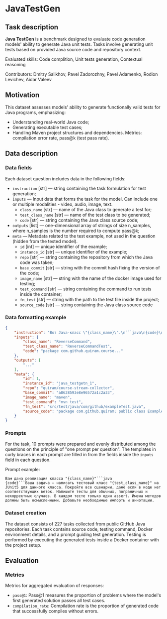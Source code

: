 # JavaTestGen


## Task description

**Java TestGen** is a benchmark designed to evaluate code generation models' ability to generate Java unit tests. Tasks involve generating unit tests based on provided Java source code and repository context.

Evaluated skills: Code complition, Unit tests generation, Contextual reasoning

Contributors: Dmitry Salikhov, Pavel Zadorozhny, Pavel Adamenko, Rodion Levichev, Aidar Valeev


## Motivation

This dataset assesses models' ability to generate functionally valid tests for Java programs, emphasizing:
- Understanding real-world Java code;
- Generating executable test cases;
- Handling Maven project structures and dependencies.
Metrics: compilation error rate, pass@k (test pass rate).


## Data description

### Data fields

Each dataset question includes data in the following fields:

- `instruction` [str] — string containing the task formulation for test generation;
- `inputs` — Input data that forms the task for the model. Can include one or multiple modalities - video, audio, image, text.
    - `class_name` [str] — name of the Java class to generate a test for;
    - `test_class_name` [str] — name of the test class to be generated;
    - `code` [str] — string containing the Java class source code;
- `outputs` [list] — one-dimensional array of strings of size n_samples, where n_samples is the number required to compute pass@k;
- `meta` — Metadata related to the test example, not used in the question (hidden from the tested model).
    - `id` [int] — unique identifier of the example;
    - `instance_id` [str] — unique identifier of the example;
    - `repo` [str] — string containing the repository from which the Java code was taken;
    - `base_commit` [str] — string with the commit hash fixing the version of the code;
    - `image_name` [str] — string with the name of the docker image used for testing;
    - `test_command` [str] — string containing the command to run tests inside the container;
    - `fn_test` [str] — string with the path to the test file inside the project;
    - `source_code` [str] — string containing the Java class source code


### Data formatting example

```json
{
    "instruction": "Вот Java-класс \"{class_name}\".\n```java\n{code}\n```\nНапишите JUnit5 тестовый класс \"{test_class_name}\". Включите позитивные сценарии, ошибки и граничные случаи.",
    "inputs": {
        "class_name": "ReverseCommand",
        "test_class_name": "ReverseCommandTest",
        "code": "package com.github.quiram.course..."
    },
    "outputs": [
        "..."
    ],
    "meta": {
        "id": 1,
        "instance_id": "java_testgetn_1",
        "repo": "quiram/course-stream-collector",
        "base_commit": "a8628593e8e96572a1c2a33",
        "image_name": "maven",
        "test_command": "mvn test",
        "fn_test": "src/test/java/com/github/exampleTest.java",
        "source_code": "package com.github.quiram; public class Example {}"
    }
}
```


### Prompts

For the task, 10 prompts were prepared and evenly distributed among the questions on the principle of "one prompt per question". The templates in curly braces in each prompt are filled in from the fields inside the `inputs` field in each question.

Prompt example:

```
Вам дана реализация класса "{class_name}"```java
{code}```Ваша задача — написать тестовый класс "{test_class_name}" на JUnit5 для данного класса. Покройте все сценарии, даже если в коде нет соответствующих веток. Напишите тесты для обычных, пограничных и некорректных случаев. В каждом тесте только один assert. Имена методов должны быть осмысленными. Добавьте необходимые импорты и аннотации.
```


### Dataset creation

The dataset consists of 227 tasks collected from public GitHub Java repositories. Each task contains source code, testing command, Docker environment details, and a prompt guiding test generation. Testing is performed by executing the generated tests inside a Docker container with the project setup.


## Evaluation


### Metrics

Metrics for aggregated evaluation of responses:

- `pass@1`: Pass@1 measures the proportion of problems where the model's first generated solution passes all test cases.
- `compilation_rate`: Compilation rate is the proportion of generated code that successfully compiles without errors.
